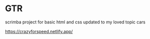 # GTR
scrimba project for basic html and css updated to my loved topic cars

https://crazyforspeed.netlify.app/
